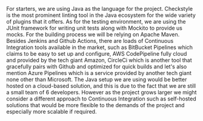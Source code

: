 For starters, we are using Java as the language for the project.
Checkstyle is the most prominent linting tool in the Java ecosystem for the wide variety of plugins that it offers.
As for the testing environment, we are using the JUnit framework for writing unit tests along with Mockito to provide us mocks.
For the building process we will be relying on Apache Maven.
Besides Jenkins and Github Actions, there are loads of Continuous Integration tools available in the market, such as BitBucket Pipelines which claims to be easy to set up and configure, AWS CodePipeline fully cloud and provided by the tech giant Amazon,
CircleCi which is another tool that gracefully pairs with Github and optimized for quick builds and let's also mention Azure Pipelines which is a service provided by another tech giant none other than Microsoft.
The Java setup we are using would be better hosted on a cloud-based solution, and this is due to the fact that we are still a small team of 6 developers. However as the project grows larger we might consider a different approach to Continuous Integration such as self-hosted solutions that would be more flexible to the demands of the project and especially more scalable if required.
